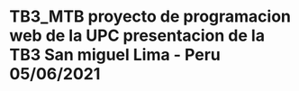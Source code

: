 # TB3_MTB proyecto de programacion web de la UPC presentacion de la TB3 San miguel Lima - Peru 05/06/2021

